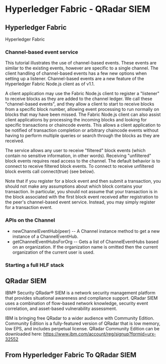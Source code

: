 # Hyperledger Fabric - QRadar SIEM
## Hyperledger Fabric
Hyperledger Fabric

### Channel-based event service
This tutorial illustrates the use of channel-based events. These events are similar to the existing events, however are specific to a single channel. The client handling of channel-based events has a few new options when setting up a listener. Channel-based events are a new feature of the Hyperledger Fabric Node.js client as of v1.1.

A client application may use the Fabric Node.js client to register a "listener" to receive blocks as they are added to the channel ledger. We call these "channel-based events", and they allow a client to start to receive blocks from a specific block number, allowing event processing to run normally on blocks that may have been missed. The Fabric Node.js client can also assist client applications by processing the incoming blocks and looking for specific transactions or chaincode events. This allows a client application to be notified of transaction completion or arbitrary chaincode events without having to perform multiple queries or search through the blocks as they are received.

The service allows any user to receive "filtered" block events (which contain no sensitive information, in other words). Receiving "unfiltered" block events requires read access to the channel. The default behavior is to connect to receive filtered block events. To connect to receive unfiltered block events call connect(true) (see below).

Note that if you register for a block event and then submit a transaction, you should not make any assumptions about which block contains your transaction. In particular, you should not assume that your transaction is in the block associated with the first block event received after registration to the peer's channel-based event service. Instead, you may simply register for a transaction event.

### APIs on the Channel
* newChannelEventHub(peer) -- A Channel instance method to get a new instance of a ChannelEventHub.
* getChannelEventHubsForOrg -- Gets a list of ChannelEventHubs based on an organization. If the organization name is omitted then the current organization of the current user is used.

### Starting a full HLF stack

## QRadar SIEM
IBM® Security QRadar® SIEM is a network security management platform that provides situational awareness and compliance support. QRadar SIEM uses a combination of flow-based network knowledge, security event correlation, and asset-based vulnerability assessment.

IBM is bringing free QRadar to a wider audience with Community Edition. Community Edition is a fully-featured version of QRadar that is low memory, low EPS, and includes perpetual license.
QRadar Community Edition can be downloaded here: https://www.ibm.com/account/reg/signup?formid=urx-32552

## From Hyperledger Fabric To QRadar SIEM
